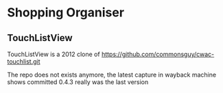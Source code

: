 # Shopping Organiser

## TouchListView
TouchListView is a 2012 clone of https://github.com/commonsguy/cwac-touchlist.git

The repo does not exists anymore, the latest capture in wayback machine shows committed 0.4.3 really was the last version
